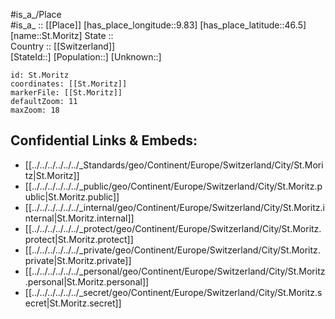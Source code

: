 ﻿---
location: [46.5,9.83] 
mapzoom: [7,12] 
mapmarker: city 
type: City
tags:
- geo/City


SpocWebEntityId: 34477
isDeleted: false
confidential: public

---
#is_a_/Place  
#is_a_ :: [[Place]] 
[has_place_longitude::9.83] 
[has_place_latitude::46.5] 
[name::St.Moritz] 
State ::  
Country :: [[Switzerland]]  
[StateId::] 
[Population::] 
[Unknown::] 


```leaflet
id: St.Moritz
coordinates: [[St.Moritz]] 
markerFile: [[St.Moritz]] 
defaultZoom: 11 
maxZoom: 18
```


## Confidential Links & Embeds: 
- [[../../../../../../_Standards/geo/Continent/Europe/Switzerland/City/St.Moritz|St.Moritz]] 
- [[../../../../../../_public/geo/Continent/Europe/Switzerland/City/St.Moritz.public|St.Moritz.public]] 
- [[../../../../../../_internal/geo/Continent/Europe/Switzerland/City/St.Moritz.internal|St.Moritz.internal]] 
- [[../../../../../../_protect/geo/Continent/Europe/Switzerland/City/St.Moritz.protect|St.Moritz.protect]] 
- [[../../../../../../_private/geo/Continent/Europe/Switzerland/City/St.Moritz.private|St.Moritz.private]] 
- [[../../../../../../_personal/geo/Continent/Europe/Switzerland/City/St.Moritz.personal|St.Moritz.personal]] 
- [[../../../../../../_secret/geo/Continent/Europe/Switzerland/City/St.Moritz.secret|St.Moritz.secret]] 
